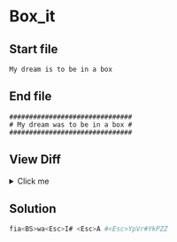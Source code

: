 # Box_it
## Start file
```
My dream is to be in a box
```
## End file
```
###############################
# My dream was to be in a box #
###############################
```
## View Diff
<details><summary>Click me</summary>

```
--- Box_it/inp
+++ Box_it/out
@@ -1 +1,3 @@
-My dream is to be in a box
+###############################
+# My dream was to be in a box #
+###############################
```
</details>

## Solution
```sh
fia<BS>wa<Esc>I# <Esc>A #<Esc>YpVr#YkPZZ
```
